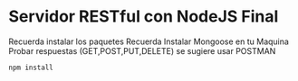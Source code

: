# Servidor RESTful con NodeJS Final

Recuerda instalar los paquetes
Recuerda Instalar Mongoose en tu Maquina 
Probar respuestas (GET,POST,PUT,DELETE) se sugiere usar POSTMAN

```
npm install
```
